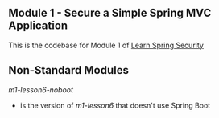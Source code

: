 
## Module 1 - Secure a ﻿﻿Simple﻿﻿ Spring MVC Application
This is the codebase for Module 1 of [Learn Spring Security](http://bit.ly/github-lss)


## Non-Standard Modules

_m1-lesson6-noboot_ 
- is the version of _m1-lesson6_ that  doesn't use Spring Boot
